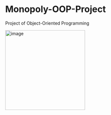 # Monopoly-OOP-Project
Project of Object-Oriented Programming

<img width="254" alt="image" src="https://github.com/thientr18/Monopoly-OOP-Project/assets/89118121/05dbfdf0-4044-48c0-85ad-62a47b80989c">

